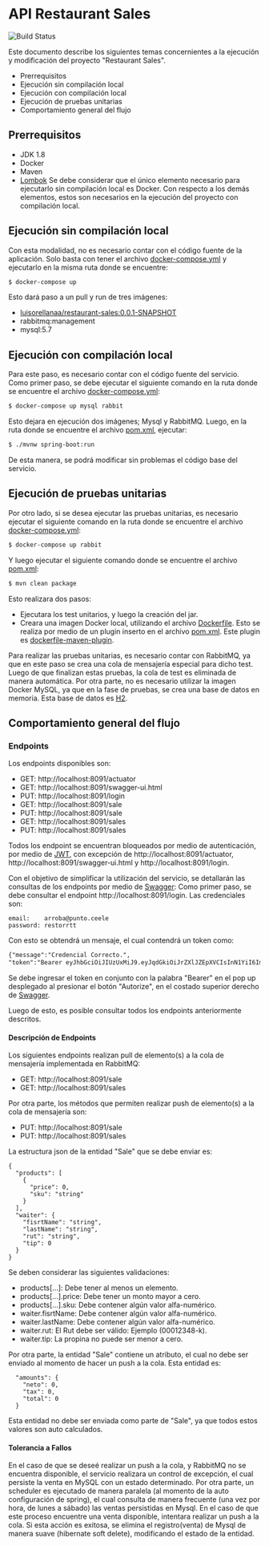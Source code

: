 # API Restaurant Sales

![Build Status](https://travis-ci.org/joemccann/dillinger.svg?branch=master)

Este documento describe los siguientes temas concernientes a la ejecución y modificación del proyecto "Restaurant Sales".

  - Prerrequisitos
  - Ejecución sin compilación local
  - Ejecución con compilación local
  - Ejecución de pruebas unitarias
  - Comportamiento general del flujo

## Prerrequisitos

  - JDK 1.8
  - Docker
  - Maven
  - [Lombok](https://projectlombok.org/)
Se debe considerar que el único elemento necesario para ejecutarlo sin compilación local es Docker. Con respecto a los demás elementos, estos son necesarios en la ejecución del proyecto con compilación local.

## Ejecución sin compilación local

Con esta modalidad, no es necesario contar con el código fuente de la aplicación. Solo basta con tener el archivo [docker-compose.yml](https://github.com/luisorellana777/spring_boot_restaurant-sales/blob/master/restaurant-sales/docker-compose.yml) y ejecutarlo en la misma ruta donde se encuentre:

```sh
$ docker-compose up
```

Esto dará paso a un pull y run de tres imágenes:
  - [luisorellanaa/restaurant-sales:0.0.1-SNAPSHOT](https://hub.docker.com/repository/docker/luisorellanaa/restaurant-sales)
  - rabbitmq:management
  - mysql:5.7

## Ejecución con compilación local

Para este paso, es necesario contar con el código fuente del servicio.
Como primer paso, se debe ejecutar el siguiente comando en la ruta donde se encuentre el archivo [docker-compose.yml](https://github.com/luisorellana777/spring_boot_restaurant-sales/blob/master/restaurant-sales/docker-compose.yml):

```sh
$ docker-compose up mysql rabbit
```
Esto dejara en ejecución dos imágenes; Mysql y RabbitMQ.
Luego, en la ruta donde se encuentre el archivo [pom.xml](https://github.com/luisorellana777/spring_boot_restaurant-sales/blob/master/restaurant-sales/pom.xml), ejecutar:
```sh
$ ./mvnw spring-boot:run
```
De esta manera, se podrá modificar sin problemas el código base del servicio.

## Ejecución de pruebas unitarias
Por otro lado, si se desea ejecutar las pruebas unitarias, es necesario ejecutar el siguiente comando en la ruta donde se encuentre el archivo [docker-compose.yml](https://github.com/luisorellana777/spring_boot_restaurant-sales/blob/master/restaurant-sales/docker-compose.yml):

```sh
$ docker-compose up rabbit
```
Y luego ejecutar el siguiente comando donde se encuentre el archivo [pom.xml](https://github.com/luisorellana777/spring_boot_restaurant-sales/blob/master/restaurant-sales/pom.xml):
```sh
$ mvn clean package
```
Esto realizara dos pasos:
  - Ejecutara los test unitarios, y luego la creación del jar.
  - Creara una imagen Docker local, utilizando el archivo [Dockerfile](https://github.com/luisorellana777/spring_boot_restaurant-sales/blob/master/restaurant-sales/Dockerfile). Esto se realiza por medio de un plugin inserto en el archivo [pom.xml](https://github.com/luisorellana777/spring_boot_restaurant-sales/blob/master/restaurant-sales/pom.xml). Este plugin es [dockerfile-maven-plugin](https://mvnrepository.com/artifact/com.spotify/dockerfile-maven-plugin).

Para realizar las pruebas unitarias, es necesario contar con RabbitMQ, ya que en este paso se crea una cola de mensajería especial para dicho test. Luego de que finalizan estas pruebas, la cola de test es eliminada de manera automática. Por otra parte, no es necesario utilizar la imagen Docker MySQL, ya que en la fase de pruebas, se crea una base de datos en memoria. Esta base de datos es [H2](https://www.h2database.com/html/main.html).

## Comportamiento general del flujo
### Endpoints

Los endpoints disponibles son:
  - GET: http://localhost:8091/actuator
  - GET: http://localhost:8091/swagger-ui.html
  - PUT: http://localhost:8091/login
  - GET: http://localhost:8091/sale
  - PUT: http://localhost:8091/sale
  - GET: http://localhost:8091/sales
  - PUT: http://localhost:8091/sales

Todos los endpoint se encuentran bloqueados por medio de autenticación, por medio de [JWT](https://jwt.io/), con excepción de http://localhost:8091/actuator, http://localhost:8091/swagger-ui.html y http://localhost:8091/login.

Con el objetivo de simplificar la utilización del servicio, se detallarán las consultas de los endpoints por medio de [Swagger](http://localhost:8091/swagger-ui.html):
Como primer paso, se debe consultar el endpoint http://localhost:8091/login.
Las credenciales son:
```
email:    arroba@punto.ceele
password: restorrtt
```
Con esto se obtendrá un mensaje, el cual contendrá un token como:

```diff
{"message":"Credencial Correcto.",
"token":"Bearer eyJhbGciOiJIUzUxMiJ9.eyJqdGkiOiJrZXlJZEpXVCIsInN1YiI6ImFycm9iYUBwdW50by5jZWVsZSIsImF1dGhvcml0aWVzIjpbIlJPTEVfVVNFUiJdLCJpYXQiOjE2MDE5MTk4MDMsImV4cCI6MTYwMTkyMDQwM30.-aioy6JbQzWdA9AGNRcxjIDNkNJDs-_HzlEBaI8sejbIzgk6ecvMZzyr7mLWL-0bGEk0qIoP6caVUv7TO7P8Xg"}
```
Se debe ingresar el token en conjunto con la palabra "Bearer" en el pop up desplegado al presionar el botón "Autorize", en el costado superior derecho de [Swagger](http://localhost:8091/swagger-ui.html).

Luego de esto, es posible consultar todos los endpoints anteriormente descritos.

#### Descripción de Endpoints

Los siguientes endpoints realizan pull de elemento(s) a la cola de mensajería implementada en RabbitMQ:
  - GET: http://localhost:8091/sale
  - GET: http://localhost:8091/sales

Por otra parte, los métodos que permiten realizar push de elemento(s) a la cola de mensajería son:
  - PUT: http://localhost:8091/sale
  - PUT: http://localhost:8091/sales

La estructura json de la entidad "Sale" que se debe enviar es:

```
{
  "products": [
    {
      "price": 0,
      "sku": "string"
    }
  ],
  "waiter": {
    "fisrtName": "string",
    "lastName": "string",
    "rut": "string",
    "tip": 0
  }
}
```

Se deben considerar las siguientes validaciones:
  - products[...]: Debe tener al menos un elemento.
  - products[...].price: Debe tener un monto mayor a cero.
  - products[...].sku: Debe contener algún valor alfa-numérico.
  - waiter.fisrtName: Debe contener algún valor alfa-numérico.
  - waiter.lastName: Debe contener algún valor alfa-numérico.
  - waiter.rut: El Rut debe ser válido: Ejemplo (00012348-k).
  - waiter.tip: La propina no puede ser menor a cero.

Por otra parte, la entidad "Sale" contiene un atributo, el cual no debe ser enviado al momento de hacer un push a la cola. Esta entidad es:
```
  "amounts": {
    "neto": 0,
    "tax": 0,
    "total": 0
  }
```
Esta entidad no debe ser enviada como parte de "Sale", ya que todos estos valores son auto calculados.

#### Tolerancia a Fallos
En el caso de que se deseé realizar un push a la cola, y RabbitMQ no se encuentra disponible, el servicio realizara un control de excepción, el cual persiste la venta en MySQL con un estado determinado.
Por otra parte, un scheduler es ejecutado de manera paralela (al momento de la auto configuración de spring), el cual consulta de manera frecuente (una vez por hora, de lunes a sábado) las ventas persistidas en Mysql.
En el caso de que este proceso encuentre una venta disponible, intentara realizar un push a la cola. Si esta acción es exitosa, se elimina el registro(venta) de Mysql de manera suave (hibernate soft delete), modificando el estado de la entidad.
